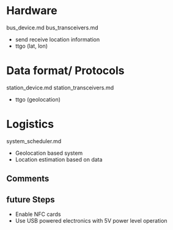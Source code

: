 

# Hardware
bus_device.md
bus_transceivers.md
- send receive location information
- ttgo (lat, lon)

# Data format/ Protocols

station_device.md
station_transceivers.md
- ttgo (geolocation)

# Logistics
system_scheduler.md
- Geolocation based system 
- Location estimation based on data


## Comments

## future Steps
- Enable NFC cards
- Use USB powered electronics with 5V power level operation
